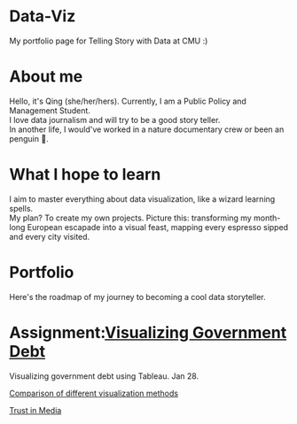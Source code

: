 # Data-Viz

My portfolio page for Telling Story with Data at CMU :)

# About me

Hello, it's Qing (she/her/hers). Currently, I am a Public Policy and Management Student.  
I love data journalism and will try to be a good story teller.  
In another life, I would've worked in a nature documentary crew or been an penguin 🐧.  

# What I hope to learn

I aim to master everything about data visualization, like a wizard learning spells.   
My plan? To create my own projects. Picture this: transforming my month-long European escapade into a visual feast, mapping every espresso sipped and every city visited. 

# Portfolio

Here's the roadmap of my journey to becoming a cool data storyteller. 

# Assignment:[Visualizing Government Debt](/visualizing-government-debt.md)

Visualizing government debt using Tableau. Jan 28.

[Comparison of different visualization methods](/compare-data-viz.md)       

[Trust in Media](/newsdemo.md)



